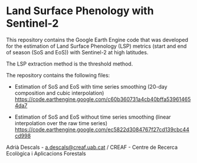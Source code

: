 # Land Surface Phenology with Sentinel-2


This repository contains the Google Earth Engine code that was developed for the estimation of Land Surface Phenology (LSP) metrics (start and end of season (SoS and EoS)) with Sentinel-2 at high latitudes. 

The LSP extraction method is the threshold method.

The repository contains the following files:

- Estimation of SoS and EoS with time series smoothing (20-day composition and cubic interpolation)
  https://code.earthengine.google.com/c60b360731a4cb40bffa539614654da7
  
- Estimation of SoS and EoS without time series smoothing (linear interpolation over the raw time series)
  https://code.earthengine.google.com/ec5822d3084767f27cd139cbc44cd998
  
Adrià Descals - a.descals@creaf.uab.cat / CREAF - Centre de Recerca Ecològica i Aplicacions Forestals
